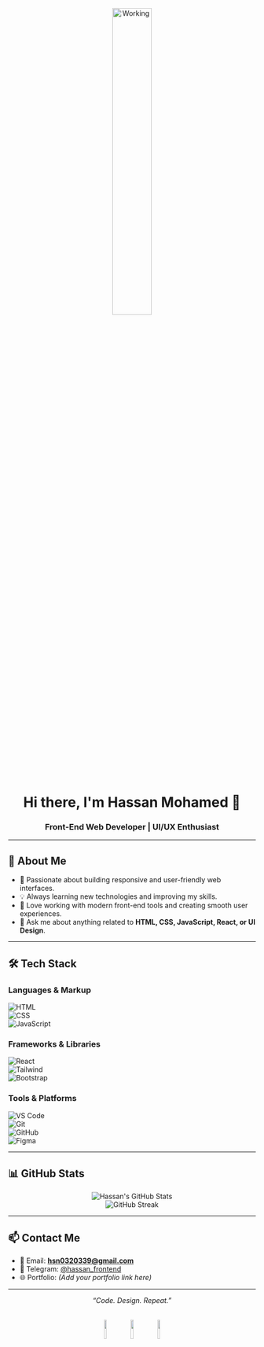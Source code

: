 <div align="center">
  
<img src="https://github.com/SP-XD/SP-XD/blob/main/images/dev-working_rounded.gif?raw=true" alt="Working" width="40%" />

# Hi there, I'm Hassan Mohamed 👋
### Front-End Web Developer | UI/UX Enthusiast

</div>

---

## 🚀 About Me

- 🎯 Passionate about building responsive and user-friendly web interfaces.
- 💡 Always learning new technologies and improving my skills.
- 🎨 Love working with modern front-end tools and creating smooth user experiences.
- 💬 Ask me about anything related to **HTML, CSS, JavaScript, React, or UI Design**.

---

## 🛠️ Tech Stack

### Languages & Markup  
![HTML](https://img.shields.io/badge/-HTML5-E34F26?style=flat&logo=html5&logoColor=white)  
![CSS](https://img.shields.io/badge/-CSS3-1572B6?style=flat&logo=css3&logoColor=white)  
![JavaScript](https://img.shields.io/badge/-JavaScript-F7DF1E?style=flat&logo=javascript&logoColor=black)

### Frameworks & Libraries  
![React](https://img.shields.io/badge/-React-20232a?style=flat&logo=react&logoColor=61DAFB)  
![Tailwind](https://img.shields.io/badge/-TailwindCSS-38B2AC?style=flat&logo=tailwind-css&logoColor=white)  
![Bootstrap](https://img.shields.io/badge/-Bootstrap-7952B3?style=flat&logo=bootstrap&logoColor=white)

### Tools & Platforms  
![VS Code](https://img.shields.io/badge/-VSCode-0078D4?style=flat&logo=visual-studio-code&logoColor=white)  
![Git](https://img.shields.io/badge/-Git-F05032?style=flat&logo=git&logoColor=white)  
![GitHub](https://img.shields.io/badge/-GitHub-181717?style=flat&logo=github&logoColor=white)  
![Figma](https://img.shields.io/badge/-Figma-F24E1E?style=flat&logo=figma&logoColor=white)

---

## 📊 GitHub Stats

<p align="center">
  <img src="https://github-readme-stats.vercel.app/api?username=yourusername&show_icons=true&theme=tokyonight" alt="Hassan's GitHub Stats" />
  <br />
  <img src="https://github-readme-streak-stats.herokuapp.com?user=yourusername&theme=tokyonight" alt="GitHub Streak" />
</p>

---

## 📫 Contact Me

- 📧 Email: **hsn0320339@gmail.com**  
- 💬 Telegram: [@hassan_frontend](https://t.me/hassan_frontend)  
- 🌐 Portfolio: *(Add your portfolio link here)*

---

<div align="center">

_“Code. Design. Repeat.”_

<br />

<img src="https://raw.githubusercontent.com/Tarikul-Islam-Anik/Animated-Fluent-Emojis/master/Emojis/Smilies/Face%20with%20Spiral%20Eyes.png" width="10%" />
<img src="https://raw.githubusercontent.com/Tarikul-Islam-Anik/Animated-Fluent-Emojis/master/Emojis/Smilies/Relieved%20Face.png" width="10%" />
<img src="https://raw.githubusercontent.com/Tarikul-Islam-Anik/Animated-Fluent-Emojis/master/Emojis/Smilies/Astonished%20Face.png" width="10%" />

</div>
